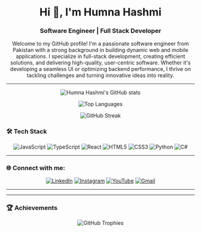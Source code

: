 <h1 align="center">Hi 👋, I'm Humna Hashmi</h1>
<h3 align="center">Software Engineer | Full Stack Developer</h3>

<p align="center">Welcome to my GitHub profile! I'm a passionate software engineer from Pakistan with a strong background in building dynamic web and mobile applications. I specialize in full-stack development, creating efficient solutions, and delivering high-quality, user-centric software. Whether it's developing a seamless UI or optimizing backend performance, I thrive on tackling challenges and turning innovative ideas into reality.</p>

---

<p align="center">
  <img align="center" src="https://github-readme-stats.vercel.app/api?username=humnahashmi&show_icons=true&theme=radical&count_private=true" alt="Humna Hashmi's GitHub stats" />
</p>

<p align="center">
  <img align="center" src="https://github-readme-stats.vercel.app/api/top-langs/?username=humnahashmi&layout=compact&theme=radical" alt="Top Languages" />
</p>

<p align="center">
  <img align="center" src="https://github-readme-streak-stats.herokuapp.com/?user=humnahashmi&theme=radical" alt="GitHub Streak" />
</p>

### 🛠 Tech Stack

<p align="center">
  <img src="https://img.shields.io/badge/JavaScript-F7DF1E?style=for-the-badge&logo=javascript&logoColor=black" alt="JavaScript" />
  <img src="https://img.shields.io/badge/TypeScript-007ACC?style=for-the-badge&logo=typescript&logoColor=white" alt="TypeScript" />
  <img src="https://img.shields.io/badge/React-61DAFB?style=for-the-badge&logo=react&logoColor=black" alt="React" />
  <img src="https://img.shields.io/badge/HTML5-E34F26?style=for-the-badge&logo=html5&logoColor=white" alt="HTML5" />
  <img src="https://img.shields.io/badge/CSS3-1572B6?style=for-the-badge&logo=css3&logoColor=white" alt="CSS3" />
  <img src="https://img.shields.io/badge/Python-3776AB?style=for-the-badge&logo=python&logoColor=white" alt="Python" />
  <img src="https://img.shields.io/badge/C%23-239120?style=for-the-badge&logo=csharp&logoColor=white" alt="C#" />
</p>

---

### 🌐 Connect with me:

<p align="center">
  <a href="https://linkedin.com/in/humnahashmi" target="_blank"><img src="https://img.shields.io/badge/LinkedIn-0077B5?style=for-the-badge&logo=linkedin&logoColor=white" alt="LinkedIn" /></a>
  <a href="https://www.instagram.com/humna_hashmi/" target="_blank"><img src="https://img.shields.io/badge/Instagram-E4405F?style=for-the-badge&logo=instagram&logoColor=white" alt="Instagram" /></a>
  <a href="https://www.youtube.com/@humnahashmi9684" target="_blank"><img src="https://img.shields.io/badge/YouTube-FF0000?style=for-the-badge&logo=youtube&logoColor=white" alt="YouTube" /></a>
  <a href="mailto:hashmihumna57@gmail.com"><img src="https://img.shields.io/badge/Gmail-D14836?style=for-the-badge&logo=gmail&logoColor=white" alt="Gmail" /></a>
</p>

---

---

### 🏆 Achievements

<p align="center">
  <img src="https://github-profile-trophy.vercel.app/?username=humnahashmi&theme=radical&row=1&column=7" alt="GitHub Trophies" />
</p>


